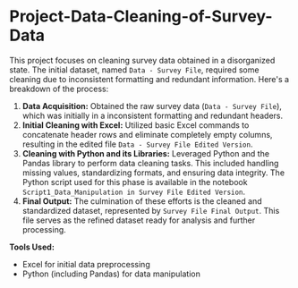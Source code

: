 # Project-Data-Cleaning-of-Survey-Data
This project focuses on cleaning survey data obtained in a disorganized state. The initial dataset, named `Data - Survey File`, required some cleaning due to inconsistent formatting and redundant information. Here's a breakdown of the process:

1. **Data Acquisition:** Obtained the raw survey data (`Data - Survey File`), which was initially in a  inconsistent formatting and redundant headers.
2. **Initial Cleaning with Excel:** Utilized basic Excel commands to concatenate header rows and eliminate completely empty columns, resulting in the edited file `Data - Survey File Edited Version`.
3. **Cleaning with Python and its Libraries:** Leveraged Python and the Pandas library to perform  data cleaning tasks. This included handling missing values, standardizing formats, and ensuring data integrity. The Python script used for this phase is available in the notebook `Script1_Data_Manipulation in Survey File Edited Version`.
4. **Final Output:** The culmination of these efforts is the cleaned and standardized dataset, represented by `Survey File Final Output`. This file serves as the refined dataset ready for analysis and further processing.

**Tools Used:**

- Excel for initial data preprocessing
- Python (including Pandas) for  data manipulation
